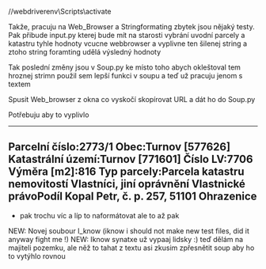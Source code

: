 //webdriverenv\Scripts\activate

Takže, pracuju na Web_Browser a Stringformating zbytek jsou nějaký testy. 
Pak přibude input.py kterej bude mít na starosti vybrání uvodní parcely a katastru
tyhle hodnoty vcucne webbrowser a vyplivne ten šilenej string a ztoho string foramting udělá výsledný hodnoty
                                                                                                             
Tak poslední změny jsou v Soup.py ke místo toho abych okleštoval tem hroznej strimn použil sem lepší funkci v soupu a teď už pracuju jenom s textem                                                                                                             

Spusit Web_browser z okna co vyskočí skopírovat URL a dát ho do Soup.py

Potřebuju aby to vyplivlo 
_________
Parcelní číslo:2773/1
Obec:Turnov [577626]
Katastrální území:Turnov [771601]
Číslo LV:7706
Výměra [m2]:816
Typ parcely:Parcela katastru nemovitostí
Vlastníci, jiní oprávnění Vlastnické právoPodíl Kopal Petr, č. p. 257, 51101 Ohrazenice
--------------
+ pak trochu víc a líp to naformátovat ale to až pak

NEW: Novej soubour I_know (iknow i should not make new test files, did it anyway fight me !)
NEW: Iknow synatxe už vypaaj lidsky :)
teď dělám na majiteli pozemku, ale něž to tahat z textu asi zkusim zpřesnětit soup aby ho to vytýhlo rovnou